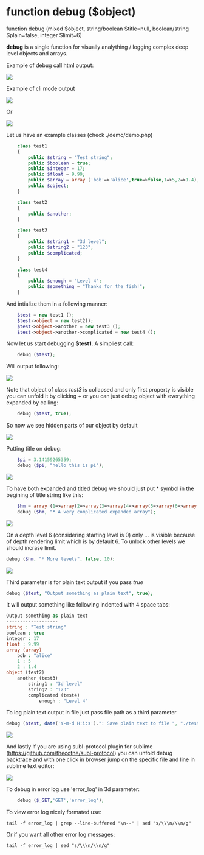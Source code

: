 function debug ($object)
================

function debug (mixed $object, string/boolean $title=null, boolean/string $plain=false, integer $limit=6)

**debug** is a single function for visually analything / logging complex deep level objects and arrays.

Example of debug call html output:

![](./demo/php-debug.png)

Example of cli mode output

![](./demo/php-cli-debug.png)

Or

![](./demo/php-visually-debug-array.png)

Let us have an example classes (check ./demo/demo.php)
```php
	class test1
	{
		public $string = "Test string";
		public $boolean = true;
		public $integer = 17;
		public $float = 9.99;
		public $array = array ('bob'=>'alice',true=>false,1=>5,2=>1.4);
		public $object;
	}

	class test2
	{
		public $another;
	}

	class test3
	{
		public $string1 = "3d level";
		public $string2 = "123";
		public $complicated;
	}

	class test4
	{
		public $enough = "Level 4";
		public $something = "Thanks for the fish!";
	}
```

And intialize them in a following manner:
```php
	$test = new test1 ();
	$test->object = new test2();
	$test->object->another = new test3 ();
	$test->object->another->complicated = new test4 ();
```

Now let us start debugging **$test1**. A simpliest call:
```php
	debug ($test);
```
Will output following:

![](./demo/php-debug-object.png)

Note that object of class *test3* is collapsed and only first property is visible you can unfold it by clicking + or you can just debug object with everything expanded by calling:

```php
	debug ($test, true);
```
So now we see hidden parts of our object by default

![](./demo/php-debug-object-expand.png)

Putting title on debug:
```php
	$pi = 3.14159265359;
	debug ($pi, "hello this is pi");
```

![](./demo/php-debug-pi.png)

To have both expanded and titled debug we should just put * symbol in the begining of title string like this:
```php
	$hm = array (1=>array(2=>array(3=>array(4=>array(5=>array(6=>array(7=>array(8=>"Last depth we created"))))))));
	debug ($hm, "* A very complicated expanded array");
```

![](./demo/php-visually-debug-array.png)

On a depth level 6 (considering starting level is 0) only ... is visible because of depth rendering limit which is by default 6. To unlock other levels we should incrase limit.

```php
debug ($hm, "* More levels", false, 10);
```

![](./demo/php-visually-debug-array-full.png)

Third parameter is for plain text output if you pass *true*
```php
debug ($test, "Output something as plain text", true);
```
It will output something like following indented with 4 space tabs:

```php
Output something as plain text
-------------------
string : "Test string"
boolean : true
integer : 17
float : 9.99
array (array)
    bob : "alice"
    1 : 5
    2 : 1.4
object (test2)
    another (test3)
        string1 : "3d level"
        string2 : "123"
        complicated (test4)
            enough : "Level 4"

```

To log plain text output in file just pass file path as a third parameter
```php
debug ($test, date('Y-m-d H:i:s').": Save plain text to file ", "./test.log");
```

![](./demo/php-log-variable.png)

And lastly if you are using subl-protocol plugin for sublime (https://github.com/thecotne/subl-protocol) you can unfold debug backtrace and with one click in browser jump on the specific file and line in sublime text editor:

![](./demo/php-debug-sublime-protocol.png)

To debug in error log use 'error_log' in 3d parameter:
````PHP
	debug ($_GET,'GET','error_log');
````
To view error log nicely formated use:
````
tail -f error_log | grep --line-buffered "\n--" | sed "s/\\\n/\\n/g"
````
Or if you want all other error log messages:
````
tail -f error_log | sed "s/\\\n/\\n/g"
````